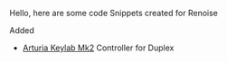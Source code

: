 Hello, here are some code Snippets created for Renoise

Added
- [Arturia Keylab Mk2](https://github.com/Aisjam/Renoise/tree/master/Duplex/Controllers/Arturia_Keylab_Mkii_61) Controller for Duplex
